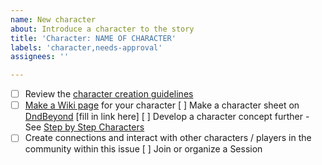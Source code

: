 ```yaml
---
name: New character
about: Introduce a character to the story
title: 'Character: NAME OF CHARACTER'
labels: 'character,needs-approval'
assignees: ''

---
```

- [ ] Review the [character creation guidelines](character%20creation%20guidelines.md)
- [ ] [Make a Wiki page](character%20wiki%20page%20outline.md) for your character <fill in link here>
[ ] Make a character sheet on [DndBeyond](www.dndbeyond.com) [fill in link here]
[ ] Develop a character concept further - See [Step by Step Characters](step%20%20by%20characters.md)
- [ ] Create connections and interact with other characters / players in the community within this issue
[ ] Join or organize a Session
